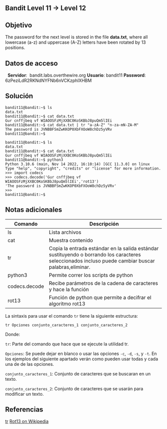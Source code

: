 ## Bandit Level 11 → Level 12

## Objetivo

The password for the next level is stored in the file **data.txt**, where all lowercase (a-z) and uppercase (A-Z) letters have been rotated by 13 positions.

## Datos de acceso
 
**Servidor**:  bandit.labs.overthewire.org
**Usuario**: bandit11
**Password**:  6zPeziLdR2RKNdNYFNb6nVCKzphlXHBM

## Solución

```
bandit11@bandit:~$ ls
data.txt
bandit11@bandit:~$ cat data.txt
Gur cnffjbeq vf WIAOOSFzMjXXBC0KoSKBbJ8puQm5lIEi
bandit11@bandit:~$ cat data.txt | tr "a-zA-Z" "n-za-mN-ZA-M"
The password is JVNBBFSmZwKKOP0XbFXOoW8chDz5yVRv
bandit11@bandit:~$

bandit11@bandit:~$ ls
data.txt
bandit11@bandit:~$ cat data.txt
Gur cnffjbeq vf WIAOOSFzMjXXBC0KoSKBbJ8puQm5lIEi
bandit11@bandit:~$ python3
Python 3.10.6 (main, Nov 14 2022, 16:10:14) [GCC 11.3.0] on linux
Type "help", "copyright", "credits" or "license" for more information.
>>> import codecs
>>> codecs.decode('Gur cnffjbeq vf WIAOOSFzMjXXBC0KoSKBbJ8puQm5lIEi','rot13')
'The password is JVNBBFSmZwKKOP0XbFXOoW8chDz5yVRv'
>>>
bandit11@bandit:~$
```

## Notas adicionales

| Comando | Descripción |
|------------|-------------|
| ls |  Lista archivos  |
| cat |  Muestra contenido  |
| tr |  Copia la entrada estándar en la salida estándar sustituyendo o borrando los caracteres seleccionados incluso puede cambiar buscar palabras,eliminar.  |
| python3 | Permite correr los scripts de python  |
| codecs.decode | Recibe parámetros de la cadena de caracteres y hace la función  |
| rot13  | Función de python que permite a decifrar el algoritmo rot13   |

La sintaxis para usar el comando `tr` tiene la siguiente estructura:

```shell
tr Opciones conjunto_caracteres_1 conjunto_caracteres_2
```
Donde:

`tr`: Parte del comando que hace que se ejecute la utilidad tr.

`Opciones`: Se puede dejar en blanco o usar las opciones `-c`, `-d`, `-s`, y `-t`. En los ejemplos del siguiente apartado verán como pueden usar todas y cada una de de las opciones.

`conjunto_caracteres_1`: Conjunto de caracteres que se buscaran en un texto.

`conjunto_caracteres_2`: Conjunto de caracteres que se usarán para modificar un texto.

## Referencias

[tr](https://geekland.eu/uso-del-comando-tr-en-linux-y-unix-con-ejemplos/)
[Rot13 on Wikipedia](https://en.wikipedia.org/wiki/Rot13)